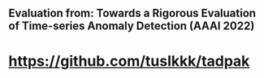 ## Evaluation from: Towards a Rigorous Evaluation of Time-series Anomaly Detection (AAAI 2022)

# https://github.com/tuslkkk/tadpak